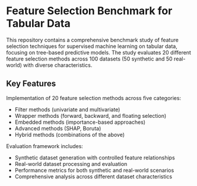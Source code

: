 # Feature Selection Benchmark for Tabular Data
This repository contains a comprehensive benchmark study of feature selection techniques for supervised machine learning on tabular data, focusing on tree-based predictive models. The study evaluates 20 different feature selection methods across 100 datasets (50 synthetic and 50 real-world) with diverse characteristics.

## Key Features

Implementation of 20 feature selection methods across five categories:

- Filter methods (univariate and multivariate)
- Wrapper methods (forward, backward, and floating selection)
- Embedded methods (importance-based approaches)
- Advanced methods (SHAP, Boruta)
- Hybrid methods (combinations of the above)


Evaluation framework includes:

- Synthetic dataset generation with controlled feature relationships
- Real-world dataset processing and evaluation
- Performance metrics for both synthetic and real-world scenarios
- Comprehensive analysis across different dataset characteristics
